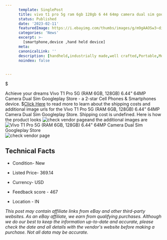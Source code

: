 ```yaml
---
      template: SinglePost
      title: vivo t1 pro 5g ram 6gb 128gb 6 44 64mp camera dual sim googleplay store
      status: Published
      date: '2023-02-11'
      featuredImage: https://i.ebayimg.com/thumbs/images/g/m9gAAOSw3~dig4dP/s-l225.jpg
      categories: 'News'
      excerpt: >-
        [smartphone,device ,hand held device]
      meta:
      canonicalLink: ''
      description: [handheld,industrially made,well crafted,Portable,Mobile,Compact,Convenient,Lightweight,Maneuverable,Man-portable,Miniature,Carriable,Hand-held,Light,Holdable,Transportable,Mobile device,Pocket-sized,On-the-go,Wireless,Cordless,Compact size,Convenient size, smartphone,device ,hand held device]
      noindex: false
      
        
---
```

$

Achieve your dreams Vivo T1 Pro 5G (RAM 6GB, 128GB) 6.44" 64MP Camera Dual Sim Googleplay Store - a 2-star Cell Phones & Smartphones device.
$[Click Here](https://www.ebay.com/itm/314000090575?hash=item491bdd25cf%3Ag%3Am9gAAOSw3%7Edig4dP&mkevt=1&mkcid=1&mkrid=711-53200-19255-0&campid=%253CePNCampaignId%253E&customid=%253CreferenceId%253E&toolid=10049) to read more to learn about the shipping costs and additional image urls for the Vivo T1 Pro 5G (RAM 6GB, 128GB) 6.44" 64MP Camera Dual Sim Googleplay Store. Shipping cost is undefined. Here is how the product looks ![check vendor page](https://i.ebayimg.com/thumbs/images/g/m9gAAOSw3~dig4dP/s-l225.jpg)and the additional images are![Vivo T1 Pro 5G (RAM 6GB, 128GB) 6.44" 64MP Camera Dual Sim Googleplay Store](https://i.ebayimg.com/images/g/m9gAAOSw3~dig4dP/s-l960.jpg)![check vendor page](https://origin-galleryplus.ebayimg.com/ws/web/314000090575_2_0_1/225x225.jpg,https://origin-galleryplus.ebayimg.com/ws/web/314000090575_3_0_1/225x225.jpg,https://origin-galleryplus.ebayimg.com/ws/web/314000090575_4_0_1/225x225.jpg,https://origin-galleryplus.ebayimg.com/ws/web/314000090575_5_0_1/225x225.jpg,https://origin-galleryplus.ebayimg.com/ws/web/314000090575_6_0_1/225x225.jpg,https://origin-galleryplus.ebayimg.com/ws/web/314000090575_7_0_1/225x225.jpg,https://origin-galleryplus.ebayimg.com/ws/web/314000090575_8_0_1/225x225.jpg,https://origin-galleryplus.ebayimg.com/ws/web/314000090575_9_0_1/225x225.jpg)



 ## Technical Facts 



     
      

 - Condition- New 


      

 - Listed Price- 369.14 


      

 - Currency- USD 


      

 - Feedback score - 467 


      

 - Location - IN 


      
      

 *_This post may contain affiliate links from eBay and other third-party websites. As an eBay affiliate, we earn from qualifying purchases. Although we do our best to keep the information up-to-date and accurate, please check the date and all details with the vendor's website before making a purchase. Not all data may be accurate._*






